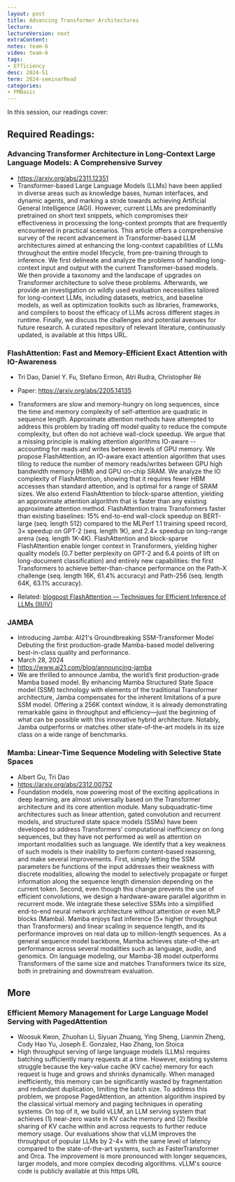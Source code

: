 ```yaml
---
layout: post
title: Advancing Transformer Architectures
lecture: 
lectureVersion: next
extraContent: 
notes: team-6
video: team-6
tags:
- Efficiency
desc: 2024-S1
term: 2024-seminarRead
categories:
- FMBasic
---
```




In this session, our readings cover: 

## Required Readings: 

### Advancing Transformer Architecture in Long-Context Large Language Models: A Comprehensive Survey
+ https://arxiv.org/abs/2311.12351
+ Transformer-based Large Language Models (LLMs) have been applied in diverse areas such as knowledge bases, human interfaces, and dynamic agents, and marking a stride towards achieving Artificial General Intelligence (AGI). However, current LLMs are predominantly pretrained on short text snippets, which compromises their effectiveness in processing the long-context prompts that are frequently encountered in practical scenarios. This article offers a comprehensive survey of the recent advancement in Transformer-based LLM architectures aimed at enhancing the long-context capabilities of LLMs throughout the entire model lifecycle, from pre-training through to inference. We first delineate and analyze the problems of handling long-context input and output with the current Transformer-based models. We then provide a taxonomy and the landscape of upgrades on Transformer architecture to solve these problems. Afterwards, we provide an investigation on wildly used evaluation necessities tailored for long-context LLMs, including datasets, metrics, and baseline models, as well as optimization toolkits such as libraries, frameworks, and compilers to boost the efficacy of LLMs across different stages in runtime. Finally, we discuss the challenges and potential avenues for future research. A curated repository of relevant literature, continuously updated, is available at this https URL.





### FlashAttention: Fast and Memory-Efficient Exact Attention with IO-Awareness
+ Tri Dao, Daniel Y. Fu, Stefano Ermon, Atri Rudra, Christopher Ré
+ Paper: https://arxiv.org/abs/2205.14135
+ Transformers are slow and memory-hungry on long sequences, since the time and memory complexity of self-attention are quadratic in sequence length. Approximate attention methods have attempted to address this problem by trading off model quality to reduce the compute complexity, but often do not achieve wall-clock speedup. We argue that a missing principle is making attention algorithms IO-aware -- accounting for reads and writes between levels of GPU memory. We propose FlashAttention, an IO-aware exact attention algorithm that uses tiling to reduce the number of memory reads/writes between GPU high bandwidth memory (HBM) and GPU on-chip SRAM. We analyze the IO complexity of FlashAttention, showing that it requires fewer HBM accesses than standard attention, and is optimal for a range of SRAM sizes. We also extend FlashAttention to block-sparse attention, yielding an approximate attention algorithm that is faster than any existing approximate attention method. FlashAttention trains Transformers faster than existing baselines: 15% end-to-end wall-clock speedup on BERT-large (seq. length 512) compared to the MLPerf 1.1 training speed record, 3$\times$ speedup on GPT-2 (seq. length 1K), and 2.4$\times$ speedup on long-range arena (seq. length 1K-4K). FlashAttention and block-sparse FlashAttention enable longer context in Transformers, yielding higher quality models (0.7 better perplexity on GPT-2 and 6.4 points of lift on long-document classification) and entirely new capabilities: the first Transformers to achieve better-than-chance performance on the Path-X challenge (seq. length 16K, 61.4% accuracy) and Path-256 (seq. length 64K, 63.1% accuracy).

+ Related: [blogpost FlashAttention
 — Techniques for Efficient Inference 
of LLMs (III/IV)](https://medium.com/mantisnlp/flashattention-techniques-for-efficient-inference-of-llms-iii-iv-0d619c9ca38c)

### JAMBA
+ Introducing Jamba: AI21's Groundbreaking SSM-Transformer Model
Debuting the first production-grade Mamba-based model delivering best-in-class quality and performance.
+ March 28, 2024
+ https://www.ai21.com/blog/announcing-jamba
+ We are thrilled to announce Jamba, the world’s first production-grade Mamba based model. By enhancing Mamba Structured State Space model (SSM) technology with elements of the traditional Transformer architecture, Jamba compensates for the inherent limitations of a pure SSM model. Offering a 256K context window, it is already demonstrating remarkable gains in throughput and efficiency—just the beginning of what can be possible with this innovative hybrid architecture. Notably, Jamba outperforms or matches other state-of-the-art models in its size class on a wide range of benchmarks.


### Mamba: Linear-Time Sequence Modeling with Selective State Spaces
+ Albert Gu, Tri Dao
+ https://arxiv.org/abs/2312.00752
+ Foundation models, now powering most of the exciting applications in deep learning, are almost universally based on the Transformer architecture and its core attention module. Many subquadratic-time architectures such as linear attention, gated convolution and recurrent models, and structured state space models (SSMs) have been developed to address Transformers' computational inefficiency on long sequences, but they have not performed as well as attention on important modalities such as language. We identify that a key weakness of such models is their inability to perform content-based reasoning, and make several improvements. First, simply letting the SSM parameters be functions of the input addresses their weakness with discrete modalities, allowing the model to selectively propagate or forget information along the sequence length dimension depending on the current token. Second, even though this change prevents the use of efficient convolutions, we design a hardware-aware parallel algorithm in recurrent mode. We integrate these selective SSMs into a simplified end-to-end neural network architecture without attention or even MLP blocks (Mamba). Mamba enjoys fast inference (5× higher throughput than Transformers) and linear scaling in sequence length, and its performance improves on real data up to million-length sequences. As a general sequence model backbone, Mamba achieves state-of-the-art performance across several modalities such as language, audio, and genomics. On language modeling, our Mamba-3B model outperforms Transformers of the same size and matches Transformers twice its size, both in pretraining and downstream evaluation.


## More

### Efficient Memory Management for Large Language Model Serving with PagedAttention
+ Woosuk Kwon, Zhuohan Li, Siyuan Zhuang, Ying Sheng, Lianmin Zheng, Cody Hao Yu, Joseph E. Gonzalez, Hao Zhang, Ion Stoica
+ High throughput serving of large language models (LLMs) requires batching sufficiently many requests at a time. However, existing systems struggle because the key-value cache (KV cache) memory for each request is huge and grows and shrinks dynamically. When managed inefficiently, this memory can be significantly wasted by fragmentation and redundant duplication, limiting the batch size. To address this problem, we propose PagedAttention, an attention algorithm inspired by the classical virtual memory and paging techniques in operating systems. On top of it, we build vLLM, an LLM serving system that achieves (1) near-zero waste in KV cache memory and (2) flexible sharing of KV cache within and across requests to further reduce memory usage. Our evaluations show that vLLM improves the throughput of popular LLMs by 2-4× with the same level of latency compared to the state-of-the-art systems, such as FasterTransformer and Orca. The improvement is more pronounced with longer sequences, larger models, and more complex decoding algorithms. vLLM's source code is publicly available at this https URL

